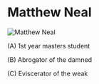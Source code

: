 # Matthew Neal


![Matthew Neal](../img/project_proposal/meneal.jpg)
  
(A) 1st year masters student

(B) Abrogator of the damned

(C) Eviscerator of the weak

